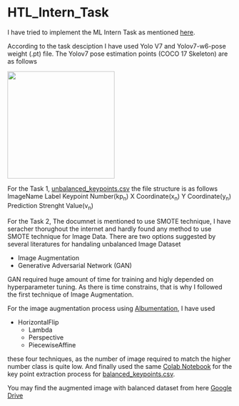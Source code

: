 # HTL_Intern_Task

I have tried to implement the ML Intern Task as mentioned [here](https://docs.google.com/document/d/1RQ8L73zms_umaN9q4OTx35Tb3i6pfqqK/edit).

According to the task desciption I have used Yolo V7 and Yolov7-w6-pose weight (.pt) file. The Yolov7 pose estimation points (COCO 17 Skeleton) are as follows

<a href="url"><img src="https://learnopencv.com/wp-content/uploads/2022/10/coco-17-skeleton-topology.png" align="middle" height="240"></a>

For the Task 1, [unbalanced_keypoints.csv](https://github.com/bipin-saha/HTL_Intern_Task/blob/main/unbalanced_keypoints.csv) the file structure is as follows
ImageName
Label
Keypoint Number(kp<sub>n</sub>)
X Coordinate(x<sub>n</sub>)
Y Coordinate(y<sub>n</sub>)
Prediction Strenght Value(v<sub>n</sub>)

For the Task 2, The documnet is mentioned to use SMOTE technique,
I have seracher thorughout the internet and hardly found any method to use SMOTE technique for Image Data.
There are two options suggested by several literatures for handaling unbalanced Image Dataset

* Image Augmentation
* Generative Adversarial Network (GAN)

GAN required huge amount of time for training and higly depended on hyperparameter tuning. As there is time constrains, that is why I followed the first technique of Image Augmentation.

For the image augmentation process using [Albumentation](https://albumentations.ai/), I have used 
  * HorizontalFlip
	* Lambda
	* Perspective
	* PiecewiseAffine

these four techniques, as the number of image required to match the higher number class is quite low. And finally used the same [Colab Notebook](https://github.com/bipin-saha/HTL_Intern_Task/blob/main/yolov7PoseEstimation.ipynb) for the key point extraction process for [balanced_keypoints.csv](https://github.com/bipin-saha/HTL_Intern_Task/blob/main/balanced_keypoints.csv).

You may find the augmented image with balanced dataset from here [Google Drive](https://drive.google.com/file/d/1mmjFhUePYOjAqf5xZ51aBKzOoObJsjXW/view?usp=share_link)
